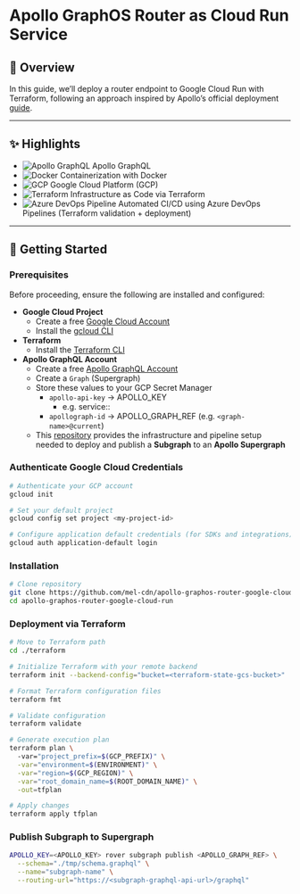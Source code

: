 # Apollo GraphOS Router as Cloud Run Service

## 📖 Overview

In this guide, we’ll deploy a router endpoint to Google Cloud Run with Terraform, following an approach inspired by
Apollo’s official
deployment [guide](https://www.apollographql.com/docs/graphos/routing/self-hosted/containerization/gcp).

---
## ✨ Highlights
- ![Apollo GraphQL](https://img.shields.io/badge/-ApolloGraphQL-311C87?&logo=apollo-graphql) Apollo GraphQL
- ![Docker](https://img.shields.io/badge/Docker-2496ED?logo=docker&logoColor=white) Containerization with Docker
- ![GCP](https://img.shields.io/badge/Google%20Cloud-4285F4?logo=googlecloud&logoColor=white) Google Cloud Platform (GCP) 
- ![Terraform](https://img.shields.io/badge/Terraform-7B42BC?logo=terraform&logoColor=white) Infrastructure as Code via Terraform
- ![Azure DevOps Pipeline](https://img.shields.io/badge/AzureDevOps-Pipelines-0078D4?logo=microsoft-azure&logoColor=white) Automated CI/CD using Azure DevOps Pipelines (Terraform validation + deployment)

---
## 🚀 Getting Started

### Prerequisites
Before proceeding, ensure the following are installed and configured:

- **Google Cloud Project**
    - Create a free [Google Cloud Account](https://console.cloud.google.com/)
    - Install the [gcloud CLI](https://cloud.google.com/sdk/docs/install)
- **Terraform**
    - Install the [Terraform CLI](https://developer.hashicorp.com/terraform/install)
- **Apollo GraphQL Account**
    - Create a free [Apollo GraphQL Account](https://www.apollographql.com/)
    - Create a `Graph` (Supergraph)
    - Store these values to your GCP Secret Manager
        - `apollo-api-key` -> APOLLO_KEY
            - e.g. service:<graph-name>:<unique-key>
        - `apollograph-id` -> APOLLO_GRAPH_REF (e.g. `<graph-name>@current`) 
    - This [repository](https://github.com/mel-cdn/python-strawberry-graphql-fastapi-apollo) provides the infrastructure and pipeline setup needed to deploy and publish a **Subgraph** to an **Apollo Supergraph**

### Authenticate Google Cloud Credentials
```bash
# Authenticate your GCP account
gcloud init

# Set your default project
gcloud config set project <my-project-id>

# Configure application default credentials (for SDKs and integrations)
gcloud auth application-default login
```

### Installation
```bash
# Clone repository
git clone https://github.com/mel-cdn/apollo-graphos-router-google-cloud-run.git
cd apollo-graphos-router-google-cloud-run
```

### Deployment via Terraform
```bash
# Move to Terraform path
cd ./terraform

# Initialize Terraform with your remote backend
terraform init --backend-config="bucket=<terraform-state-gcs-bucket>"  

# Format Terraform configuration files
terraform fmt

# Validate configuration
terraform validate

# Generate execution plan
terraform plan \    
  -var="project_prefix=$(GCP_PREFIX)" \
  -var="environment=$(ENVIRONMENT)" \
  -var="region=$(GCP_REGION)" \
  -var="root_domain_name=$(ROOT_DOMAIN_NAME)" \
  -out=tfplan

# Apply changes
terraform apply tfplan
```

### Publish Subgraph to Supergraph
```bash
APOLLO_KEY=<APOLLO_KEY> rover subgraph publish <APOLLO_GRAPH_REF> \
  --schema="./tmp/schema.graphql" \
  --name="subgraph-name" \
  --routing-url="https://<subgraph-graphql-api-url>/graphql"
```